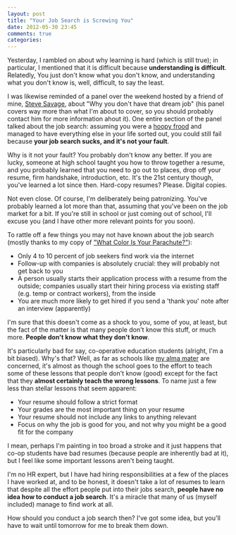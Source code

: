 ```yaml
---
layout: post
title: "Your Job Search is Screwing You"
date: 2012-05-30 23:45
comments: true
categories: 
---
```

Yesterday, I rambled on about why learning is hard (which is still true); in particular, I mentioned that it is difficult because **understanding is difficult**. Relatedly, You just don't know what you don't know, and understanding what you don't know is, well, difficult, to say the least.

I was likewise reminded of a panel over the weekend hosted by a friend of mine, [Steve Savage][steveSavage], about "Why you don't have that dream job" (his panel covers way more than what I'm about to cover, so you should probably contact him for more information ahout it). One entire section of the panel talked about the job search: assuming you were a [hoopy frood][hoopyFrood] and managed to have everything else in your life sorted out, you could still fail because **your job search sucks, and it's not your fault**.

Why is it not your fault? You probably don't know any better. If you are lucky, someone at high school taught you how to throw together a resume, and you probably learned that you need to go out to places, drop off your resume, firm handshake, introduction, etc. It's the 21st century though, you've learned a lot since then. Hard-copy resumes? Please. Digital copies.

Not even close. Of course, I'm deliberately being patronizing. You've probably learned a lot more than that, assuming that you've been on the job market for a bit. If you're still in school or just coming out of school, I'll excuse you (and I have other more relevant points for you soon).

To rattle off a few things you may not have known about the job search (mostly thanks to my copy of ["What Color Is Your Parachute?"][Parachute2008]):

* Only 4 to 10 percent of job seekers find work via the internet
* Follow-up with companies is absolutely crucial: they will probably not get back to you
* A person usually starts their application process with a resume from the outside; companies usually start their hiring process via existing staff (e.g. temp or contract workers), from the inside
* You are much more likely to get hired if you send a 'thank you' note after an interview (apparently)

I'm sure that this doesn't come as a shock to you, some of you, at least, but the fact of the matter is that many people don't know this stuff, or much more. **People don't know what they don't know**.

It's particularly bad for say, co-operative education students (alright, I'm a bit biased). Why's that? Well, as far as schools like [my alma mater][UW] are concerned, it's almost as though the school goes to the effort to teach some of these lessons that people don't know (good) except for the fact that they **almost certainly teach the wrong lessons**. To name just a few less than stellar lessons that seem apparent:

* Your resume should follow a strict format
* Your grades are the most important thing on your resume
* Your resume should not include any links to anything relevant
* Focus on why the job is good for you, and not why you might be a good fit for the company

I mean, perhaps I'm painting in too broad a stroke and it just happens that co-op students have bad resumes (because people are inherently bad at it), but I feel like some important lessons aren't being taught.

I'm no HR expert, but I have had hiring responsibilities at a few of the places I have worked at, and to be honest, it doesn't take a lot of resumes to learn that despite all the effort people put into their jobs search, **people have no idea how to conduct a job search**. It's a miracle that many of us (myself included) manage to find work at all.

How should you conduct a job search then? I've got some idea, but you'll have to wait until tomorrow for me to break them down.

[steveSavage]: http://www.stevensavage.com/ "Steve Savage"
[hoopyFrood]: http://hhgproject.org/entries/sasshoopyfrood.html "hoopy frood"
[Parachute2008]: http://www.jobhuntersbible.com/ "What colour is your parachute?"
[UW]: http://uwaterloo.ca "University of Waterloo"
